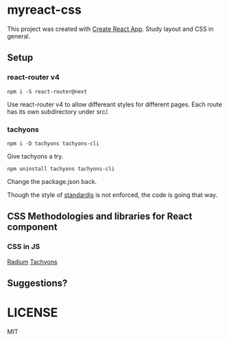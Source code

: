 # myreact-css

This project was created with [Create React App](https://github.com/facebookincubator/create-react-app). Study layout and CSS in general.

## Setup

### react-router v4
```
npm i -S react-router@next
```
Use react-router v4 to allow differeant styles for different pages.
Each route has its own subdirectory under src/.

### tachyons
```
npm i -D tachyons tachyons-cli
```
Give tachyons a try.

```
npm uninstall tachyons tachyons-cli
```
Change the package.json back.

Though the style of [standardjs](http://standardjs.com) is not enforced, the code is going that way.

## CSS Methodologies and libraries for React component

### CSS in JS 
[Radium](https://formidable.com/open-source/radium/)
[Tachyons](http://tachyons.io/)

## Suggestions?

# LICENSE
MIT
